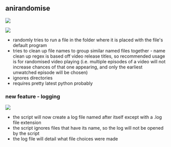 ## anirandomise
![](http://i.imgur.com/miiFN0S.png)

![](http://i.imgur.com/YMBm9rj.png)

- randomly tries to run a file in the folder where it is placed with the file's default program
- tries to clean up file names to group similar named files together - name clean up regex is based off video release titles, so recommended usage is for randomised video playing (i.e. multiple episodes of a video will not increase chances of that one appearing, and only the earliest unwatched episode will be chosen)
- ignores directories
- requires pretty latest python probably

### new feature - logging
![](https://i.imgur.com/f0YMb74.png)
- the script will now create a log file named after itself except with a .log file extension
- the script ignores files that have its name, so the log will not be opened by the script
- the log file will detail what file choices were made